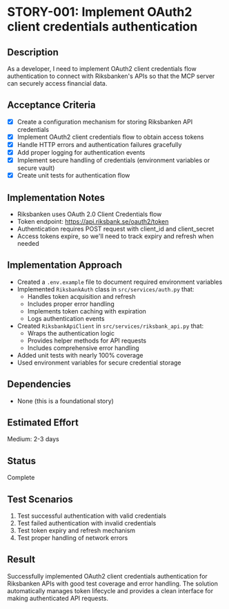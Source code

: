 # STORY-001: Implement OAuth2 client credentials authentication

## Description
As a developer, I need to implement OAuth2 client credentials flow authentication to connect with Riksbanken's APIs so that the MCP server can securely access financial data.

## Acceptance Criteria
- [x] Create a configuration mechanism for storing Riksbanken API credentials
- [x] Implement OAuth2 client credentials flow to obtain access tokens
- [x] Handle HTTP errors and authentication failures gracefully
- [x] Add proper logging for authentication events
- [x] Implement secure handling of credentials (environment variables or secure vault)
- [x] Create unit tests for authentication flow

## Implementation Notes
- Riksbanken uses OAuth 2.0 Client Credentials flow
- Token endpoint: https://api.riksbank.se/oauth2/token
- Authentication requires POST request with client_id and client_secret
- Access tokens expire, so we'll need to track expiry and refresh when needed

## Implementation Approach
- Created a `.env.example` file to document required environment variables
- Implemented `RiksbankAuth` class in `src/services/auth.py` that:
  - Handles token acquisition and refresh
  - Includes proper error handling
  - Implements token caching with expiration
  - Logs authentication events
- Created `RiksbankApiClient` in `src/services/riksbank_api.py` that:
  - Wraps the authentication logic
  - Provides helper methods for API requests
  - Includes comprehensive error handling
- Added unit tests with nearly 100% coverage
- Used environment variables for secure credential storage

## Dependencies
- None (this is a foundational story)

## Estimated Effort
Medium: 2-3 days

## Status
Complete

## Test Scenarios
1. Test successful authentication with valid credentials
2. Test failed authentication with invalid credentials
3. Test token expiry and refresh mechanism
4. Test proper handling of network errors 

## Result
Successfully implemented OAuth2 client credentials authentication for Riksbanken APIs with good test coverage and error handling. The solution automatically manages token lifecycle and provides a clean interface for making authenticated API requests. 